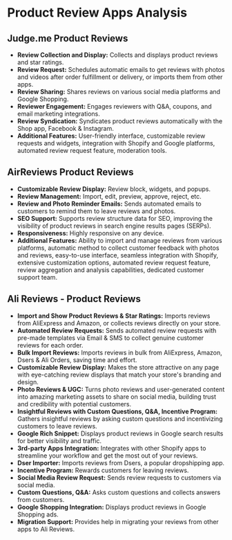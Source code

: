 # Product Review Apps Analysis

## Judge.me Product Reviews

- **Review Collection and Display:** Collects and displays product reviews and star ratings.
- **Review Request:** Schedules automatic emails to get reviews with photos and videos after order fulfillment or delivery, or imports them from other apps.
- **Review Sharing:** Shares reviews on various social media platforms and Google Shopping.
- **Reviewer Engagement:** Engages reviewers with Q&A, coupons, and email marketing integrations.
- **Review Syndication:** Syndicates product reviews automatically with the Shop app, Facebook & Instagram.
- **Additional Features:** User-friendly interface, customizable review requests and widgets, integration with Shopify and Google platforms, automated review request feature, moderation tools.

## AirReviews Product Reviews

- **Customizable Review Display:** Review block, widgets, and popups.
- **Review Management:** Import, edit, preview, approve, reject, etc.
- **Review and Photo Reminder Emails:** Sends automated emails to customers to remind them to leave reviews and photos.
- **SEO Support:** Supports review structure data for SEO, improving the visibility of product reviews in search engine results pages (SERPs).
- **Responsiveness:** Highly responsive on any device.
- **Additional Features:** Ability to import and manage reviews from various platforms, automatic method to collect customer feedback with photos and reviews, easy-to-use interface, seamless integration with Shopify, extensive customization options, automated review request feature, review aggregation and analysis capabilities, dedicated customer support team.

## Ali Reviews - Product Reviews

- **Import and Show Product Reviews & Star Ratings:** Imports reviews from AliExpress and Amazon, or collects reviews directly on your store.
- **Automated Review Requests:** Sends automated review requests with pre-made templates via Email & SMS to collect genuine customer reviews for each order.
- **Bulk Import Reviews:** Imports reviews in bulk from AliExpress, Amazon, Dsers & Ali Orders, saving time and effort.
- **Customizable Review Display:** Makes the store attractive on any page with eye-catching review displays that match your store's branding and design.
- **Photo Reviews & UGC:** Turns photo reviews and user-generated content into amazing marketing assets to share on social media, building trust and credibility with potential customers.
- **Insightful Reviews with Custom Questions, Q&A, Incentive Program:** Gathers insightful reviews by asking custom questions and incentivizing customers to leave reviews.
- **Google Rich Snippet:** Displays product reviews in Google search results for better visibility and traffic.
- **3rd-party Apps Integration:** Integrates with other Shopify apps to streamline your workflow and get the most out of your reviews.
- **Dser Importer:** Imports reviews from Dsers, a popular dropshipping app.
- **Incentive Program:** Rewards customers for leaving reviews.
- **Social Media Review Request:** Sends review requests to customers via social media.
- **Custom Questions, Q&A:** Asks custom questions and collects answers from customers.
- **Google Shopping Integration:** Displays product reviews in Google Shopping ads.
- **Migration Support:** Provides help in migrating your reviews from other apps to Ali Reviews.
